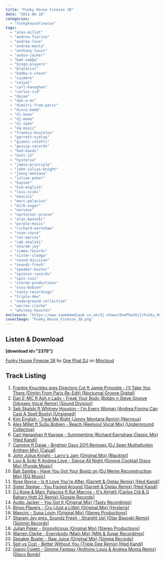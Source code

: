 ```yaml
---
title: "Funky House Finesse 38"
date: "2011-06-10"
categories: 
  - "funkyhousefinesse"
tags: 
  - "alex-millet"
  - "andrea-fiorino"
  - "andrea-love"
  - "andrea-monta"
  - "anthony-louis"
  - "audio-jacker"
  - "bah-samba"
  - "bingo-players"
  - "blacklist"
  - "bobby-n-steve"
  - "cajmere"
  - "cajual"
  - "carl-hanaghan"
  - "carlos-cid"
  - "dajae"
  - "dan-e-mc"
  - "dimitri-from-paris"
  - "disco-bomb"
  - "dj-kone"
  - "dj-meme"
  - "dj-spen"
  - "eq-music"
  - "frankie-knuckles"
  - "garrett-ojelay"
  - "gianni-coletti"
  - "gossip-records"
  - "hed-kandi"
  - "hott-22"
  - "hysteria"
  - "jamie-principle"
  - "john-julius-knight"
  - "jonny-montana"
  - "julian-poker"
  - "kaysee"
  - "kim-english"
  - "loui-scibi"
  - "mancini"
  - "marc-palacios"
  - "milk-sugar"
  - "nervous"
  - "nocturnal-groove"
  - "olav-basoski"
  - "purple-music"
  - "richard-earnshaw"
  - "rose-royce"
  - "rut-marcos"
  - "sab-skalski"
  - "sharam-jey"
  - "simma-records"
  - "sister-sledge"
  - "sound-division"
  - "soundz-fresh"
  - "speaker-buster"
  - "spinnin-records"
  - "spit-cozi"
  - "stereo-productions"
  - "susu-bobien"
  - "tasty-recordings"
  - "triple-dee"
  - "underground-collective"
  - "warren-clarke"
  - "whitney-houston"
enclosure: "https://www.sowebmediauk.co.uk/dj-shows/OnePhatDj2/Funky_House_Finesse_38_Jun_2011_128.mp3 audio/mpeg "
coverImage: "Funky_House_Finesse_38.png"
---
```


## Listen & Download

**\[download id="2379"\]**

[Funky House Finesse 38](https://www.mixcloud.com/onephatdj/funky-house-finesse-38/#utm_source=widget&amp;utm_medium=web&amp;utm_campaign=base_links&amp;utm_term=resource_link) by [One Phat DJ](https://www.mixcloud.com/onephatdj/#utm_source=widget&amp;utm_medium=web&amp;utm_campaign=base_links&amp;utm_term=profile_link) on [Mixcloud](https://www.mixcloud.com/#utm_source=widget&utm_medium=web&utm_campaign=base_links&utm_term=homepage_link)

## Track Listing

1. [Frankie Knuckles pres Directors Cut ft Jamie Principle - I'll Take You There (Dimitri From Paris Re-Edit) \[Nocturnal Groove Digital\]](https://jobl.in/f3801)
2. [Dan E-MC ft Ash n Lady - Freak Your Body (Bobby n Steve Groove Odyssey Vocal Remix) \[Sound Division\]](https://jobl.in/f3802)
3. [Seb Skalski ft Whitney Houston - I'm Every Woman (Andrea Fiorino Can Cast A Spell Booty) \[Unsigned\]](https://jobl.in/f3803)
4. [Kim English - Treat Me Right (Jonny Montana Remix) \[Nervous\]](https://jobl.in/f3804)
5. [Alex Millet ft SuSu Bobien - Reach (Reelsoul Vocal Mix) \[Underground Collective\]](https://jobl.in/f3805)
6. [Carl Hanaghan ft Kaysee - Summertime (Richard Earnshaw Classic Mix) \[Hed Kandi\]](https://jobl.in/f3806)
7. [Cajmere ft Dajae - Brighter Days 2011 Remixes (DJ Spen Muthafunkin Anthem Mix) \[Cajual\]](https://jobl.in/f3807)
8. [John Julius Knight - Larry's Jam (Original Mix) \[Blacklist\]](https://jobl.in/f3808)
9. [Loui & Scibi ft Andrea Love - Dance All Night (Groove Cocktail Disco Mix) \[Purple Music\]](https://jobl.in/f3809)
10. [Bah Samba - Have You Got Your Bootz on (DJ Meme Reconstruction Mix) \[EQ Music\]](https://jobl.in/f3810)
11. [Rose Royce - Is It Love You're After (Garrett & Ojelay Remix) \[Hed Kandi\]](https://jobl.in/f3811)
12. [Sister Sledge - You Fooled Around (Garrett & Ojelay Remix) \[Hed Kandi\]](https://jobl.in/f3812)
13. [DJ Kone & Marc Palacios ft Rut Marcos - It's Alright (Carlos Cid & G Bahary Hott 22 Remix) \[Gossip Records\]](https://jobl.in/f3813)
14. [Audio Jacker - You Got It (Original Mix) \[Tasty Recordings\]](https://jobl.in/f3814)
15. [Bingo Players - Cry (Just a Little) (Original Mix) \[Hysteria\]](https://jobl.in/f3815)
16. [Mancini - Supa Lovin (Original Mix) \[Stereo Productions\]](https://jobl.in/f3816)
17. [Sharam Jey pres. Soundz Fresh - Straight Up! (Olav Basoski Remix) \[Spinnin Records\]](https://jobl.in/f3817)
18. [Julian Poker - Groovilicious (Original Mix) \[Stereo Productions\]](https://jobl.in/f3818)
19. [Warren Clarke - Everybody (Main Mix) \[Milk & Sugar Recordings\]](https://jobl.in/f3819)
20. [Speaker Buster - Raw Juice (Original Mix) \[Simma Records\]](https://jobl.in/f3820)
21. [Spit vs Cozi - Better Without You (Triple Dee Remix) \[Hed Kandi\]](https://jobl.in/f3821)
22. [Gianni Coletti - Gimme Fantasy (Anthony Louis & Andrea Monta Remix) \[Disco Bomb\]](https://jobl.in/f3822)

